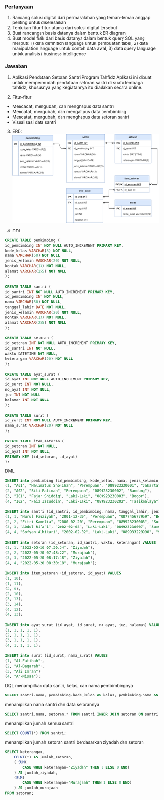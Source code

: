 ### Pertanyaan
1. Rancang solusi digital dari permasalahan yang teman-teman anggap penting untuk diselesaikan
2. Tentukan fitur-fitur utama dari solusi digital tersebut
3. Buat rancangan basis datanya dalam bentuk ER diagram
4. Buat model fisik dari basis datanya dalam bentuk query SQL yang meliputi: 1) data definition language untuk pembuatan tabel, 2) data manipulation language untuk contoh data awal, 3) data query language untuk analisis / business intelligence

### Jawaban
1. Aplikasi Pendataan Setoran Santri Program Tahfidz
  Aplikasi ini dibuat untuk mempermudah pendataan setoran santri di suatu lembaga tahfidz, khususnya yang kegiatannya itu diadakan secara online.

2. Fitur-fitur
  - Mencacat, mengubah, dan menghapus data santri
  - Mencatat, mengubah, dan mengahpus data pembimbing
  - Mencatat, mengubah, dan menghapus data setoran santri
  - Visualisasi data santri

3. ERD:
  ![ERD](erd.drawio.png)

4. DDL
  ``` sql
  CREATE TABLE pembimbing (
id_pembimbing INT NOT NULL AUTO_INCREMENT PRIMARY KEY,
kode_kelas VARCHAR(3) NOT NULL,
nama VARCHAR(50) NOT NULL,
jenis_kelamin VARCHAR(20) NOT NULL,
kontak VARCHAR(13) NOT NULL,
alamat VARCHAR(255) NOT NULL
);

CREATE TABLE santri (
id_santri INT NOT NULL AUTO_INCREMENT PRIMARY KEY,
id_pembimbing INT NOT NULL,
nama VARCHAR(50) NOT NULL,
tanggal_lahir DATE NOT NULL,
jenis_kelamin VARCHAR(20) NOT NULL,
kontak VARCHAR(13) NOT NULL,
alamat VARCHAR(255) NOT NULL
);

CREATE TABLE setoran (
id_setoran INT NOT NULL AUTO_INCREMENT PRIMARY KEY,
id_santri INT NOT NULL,
waktu DATETIME NOT NULL,
keterangan VARCHAR(50) NOT NULL
);

CREATE TABLE ayat_surat (
id_ayat INT NOT NULL AUTO_INCREMENT PRIMARY KEY,
id_surat INT NOT NULL,
no_ayat INT NOT NULL,
juz INT NOT NULL,
halaman INT NOT NULL
);

CREATE TABLE surat (
id_surat INT NOT NULL AUTO_INCREMENT PRIMARY KEY,
nama_surat VARCHAR(20) NOT NULL
);

CREATE TABLE item_setoran (
id_setoran INT NOT NULL,
id_ayat INT NOT NULL,
PRIMARY KEY (id_setoran, id_ayat)
);
```

DML
``` sql
INSERT into pembimbing (id_pembimbing, kode_kelas, nama, jenis_kelamin, kontak, alamat) VALUES 
(1, "A01", "Halimatus Sholihah", "Perempuan", "089923230001", "Jakarta"),
(2, "A02", "Siti Fatimah", "Perempuan", "089923230002", "Bandung"),
(3, "I01", "Fajar Shiddiq", "Laki-Laki", "089923230003", "Bogor"),
(4, "I02", "Faiz Izzuddin", "Laki-Laki", "089923230202", "Tasikmalaya");

INSERT into santri (id_santri, id_pembimbing, nama, tanggal_lahir, jenis_kelamin, kontak, alamat) VALUES 
(1, 1, "Nurul Fauziyah", "2001-12-30", "Perempuan", "087745677969", "Bekasi" ),
(2, 2, "Fitri Kamelia", "2000-02-20", "Perempuan", "089923230006", "Surabaya"),
(3, 3, "Abdul Rifa'i", "2002-02-02", "Laki-Laki", "089923230007", "Sumedang"),
(4, 4, "Sofyan Alhikari", "2002-02-02", "Laki-Laki", "089933229990", "Subang");

INSERT into setoran (id_setoran, id_santri, waktu, keterangan) VALUES 
(1, 1, "2022-05-20 07:30:34", "Ziyadah"),
(2, 2, "2022-05-20 07:48:22", "Murajaah"),
(3, 3, "2022-05-20 08:17:18", "Ziyadah"),
(4, 4, "2022-05-20 08:30:18", "Murajaah");

INSERT into item_setoran (id_setoran, id_ayat) VALUES 
(1, 10),
(1, 11),
(2, 9),
(2, 10),
(3, 13),
(3, 14),
(4, 12),
(4, 13);

INSERT into ayat_surat (id_ayat, id_surat, no_ayat, juz, halaman) VALUES 
(1, 1, 1, 1, 1),
(2, 1, 1, 1, 1),
(3, 1, 1, 1, 1),
(4, 1, 1, 1, 1);

INSERT into surat (id_surat, nama_surat) VALUES 
(1, "Al-Fatihah"),
(2, "Al-Baqarah"),
(3, "Ali Imran"),
(4, "An-Nisaa");
```

DQL
menampilkan data santri, kelas, dan nama pembimbingnya
``` sql
SELECT santri.nama, pembimbing.kode_kelas AS kelas, pembimbing.nama AS nama_pembimbing FROM santri INNER JOIN pembimbing ON santri.id_pembimbing = pembimbing.id_pembimbing;
```
menampilkan nama santri dan data setorannya
``` sql
SELECT santri.nama, setoran.* FROM santri INNER JOIN setoran ON santri.id_santri = setoran.id_santri;
```
menampilkan jumlah semua santri
``` sql
SELECT COUNT(*) FROM santri;
```
menampilkan jumlah setoran santri berdasarkan ziyadah dan setoran
``` sql
SELECT keterangan,
    COUNT(*) AS jumlah_setoran,
    ( SUM(
        CASE WHEN keterangan="Ziyadah" THEN 1 ELSE 0 END)
    ) AS jumlah_ziyadah,
    (SUM(
        CASE WHEN keterangan="Murajaah" THEN 1 ELSE 0 END)
    ) AS jumlah_murajaah
FROM setoran;
  ```
